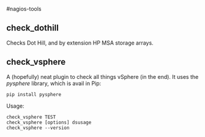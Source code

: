 #nagios-tools

## check_dothill

Checks Dot Hill, and by extension HP MSA storage arrays.

## check_vsphere

A (hopefully) neat plugin to check all things vSphere (in the end). It uses the
*pysphere* library, which is avail in Pip:

    pip install pysphere

Usage:

    check_vsphere TEST
    check_vsphere [options] dsusage
    check_vsphere --version

